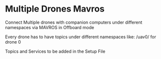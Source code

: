 # Multiple Drones Mavros

Connect Multiple drones with companion computers under different namespaces via MAVROS in Offboard mode

Every drone has to have topics under different namespaces like: 
/uav0/ for drone 0

Topics and Services to be added in the Setup File
